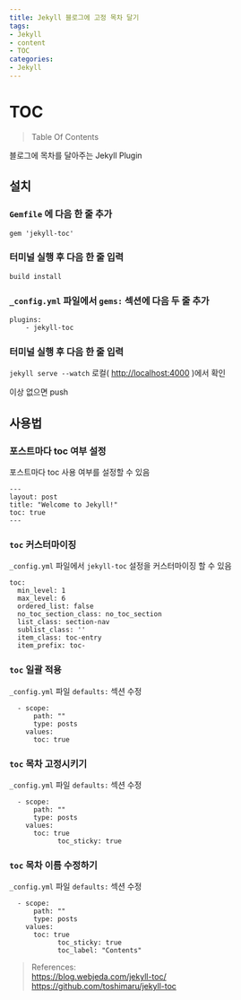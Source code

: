 ```yaml
---
title: Jekyll 블로그에 고정 목차 달기
tags:
- Jekyll
- content
- TOC
categories:
- Jekyll
---
```


# TOC
> Table Of Contents 


블로그에 목차를 달아주는 Jekyll Plugin


## 설치
###  `Gemfile` 에 다음 한 줄 추가
`gem 'jekyll-toc'`
### 터미널 실행 후 다음 한 줄 입력
`build install` 
### `_config.yml` 파일에서 `gems:` 섹션에 다음 두 줄 추가
```
plugins:
    - jekyll-toc
```
### 터미널 실행 후 다음 한 줄 입력
`jekyll serve --watch` 
로컬( <http://localhost:4000> )에서 확인   

이상 없으면 push
## 사용법
### 포스트마다 toc 여부 설정
포스트마다 toc 사용 여부를 설정할 수 있음
```
---
layout: post
title: "Welcome to Jekyll!"
toc: true
---
```
### `toc` 커스터마이징

`_config.yml` 파일에서 `jekyll-toc` 설정을 커스터마이징 할 수 있음
```
toc:
  min_level: 1
  max_level: 6
  ordered_list: false
  no_toc_section_class: no_toc_section
  list_class: section-nav
  sublist_class: ''
  item_class: toc-entry
  item_prefix: toc-
```
### `toc` 일괄 적용
`_config.yml` 파일  `defaults:` 섹션 수정
```
  - scope:
      path: ""
      type: posts
    values:
      toc: true
```
### `toc` 목차 고정시키기

`_config.yml` 파일  `defaults:` 섹션 수정
```
  - scope:
      path: ""
      type: posts
    values:
      toc: true
			toc_sticky: true
```
### `toc` 목차 이름 수정하기
`_config.yml` 파일  `defaults:` 섹션 수정
```
  - scope:
      path: ""
      type: posts
    values:
      toc: true
			toc_sticky: true
			toc_label: "Contents"
```
> References: <br/>
> <https://blog.webjeda.com/jekyll-toc/>
> <br>
> <https://github.com/toshimaru/jekyll-toc>
